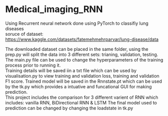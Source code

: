 # Medical_imaging_RNN
Using Recurrent neural network done using PyTorch to classifiy lung diseases  
soruce of dataset: https://www.kaggle.com/datasets/fatemehmehrparvar/lung-disease/data 

The downloaded dataset can be placed in the same folder, using the prep.py will split the data into 3 different sets: trianing, validation, testing.  
The main.py file can be used to change the hyperparameters of the training process prior to running it.  
Training details will be saved iin a txt file which can be used by visualisation.py to view training and validation loss, training and validation F1 score.
Trained model will be saved in the Rnnstate.pt which can be used by the tk.py which provides a intuative and funcational GUI for making prediction.  
This project includes the comparison for 3 different varient of RNN which includes: vanilla RNN, BiDirectional RNN & LSTM
The final model used to prediction can be changed by changing the loadstate in tk.py
